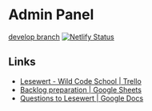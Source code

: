 # Admin Panel

[develop branch](https://admin-panel-app.netlify.com/)
[![Netlify Status](https://api.netlify.com/api/v1/badges/9aa3d3e0-9208-420e-9ad7-c4fef8089f65/deploy-status)](https://app.netlify.com/sites/admin-panel-app/deploys)

## Links
* [Lesewert - Wild Code School | Trello](https://trello.com/b/8gid21gh/lesewert-wild-code-school)
* [Backlog preparation | Google Sheets](https://docs.google.com/spreadsheets/d/1SfvvOi-dGhnFxPb0PJaOYIyKuRmAyskRB7eh3jA2P1U/edit#gid=0)
* [Questions to Lesewert | Google Docs](https://docs.google.com/document/d/1yEjmz1qvr5dWNbpCXAkOuihZMt8kMv6oO-EzNwt5Xgs/edit)
